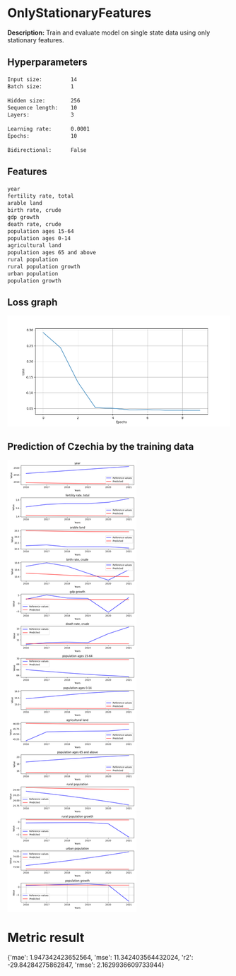 
# OnlyStationaryFeatures

**Description:** Train and evaluate model on single state data using only stationary features.

## Hyperparameters

```
Input size:         14
Batch size:         1

Hidden size:        256
Sequence length:    10
Layers:             3

Learning rate:      0.0001
Epochs:             10

Bidirectional:      False
```

## Features
```
year
fertility rate, total
arable land
birth rate, crude
gdp growth
death rate, crude
population ages 15-64
population ages 0-14
agricultural land
population ages 65 and above
rural population
rural population growth
urban population
population growth
```


## Loss graph


![Loss graph](./plots/loss.png)


## Prediction of Czechia by the training data


![Prediction of Czechia by the training data](./plots/evaluation.png)

# Metric result
{'mae': 1.947342423652564,
 'mse': 11.342403564432024,
 'r2': -29.84284275862847,
 'rmse': 2.1629936609733944}
